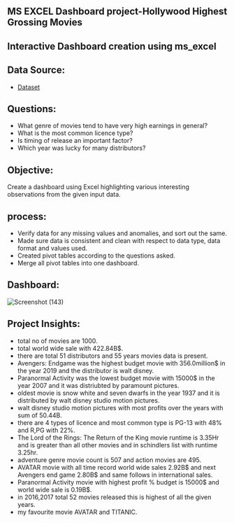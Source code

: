 ## MS EXCEL Dashboard project-Hollywood Highest Grossing Movies

## Interactive Dashboard creation using ms_excel

## Data Source:
- <a href="https://lnkd.in/gZ5Gxp-5">Dataset</a>

## Questions:
- What genre of movies tend to have very high earnings in general?
- What is the most common licence type?
- Is timing of release an important factor?
- Which year was lucky for many distributors?

## Objective: 
Create a dashboard using Excel highlighting various interesting observations from the given input data.

## process:
- Verify data for any missing values and anomalies, and sort out the same.
- Made sure data is consistent and clean with respect to data type, data format and values used.
- Created pivot tables according to the questions asked.
- Merge all pivot tables into one dashboard.
## Dashboard:
![Screenshot (143)](https://github.com/user-attachments/assets/3bbfa56a-e177-4ef4-9120-3f4ca7a0ae0f)

 ## Project Insights: 
- total no of movies are 1000.
- total world wide sale with 422.84B$.
- there are total 51 distributors and 55 years movies data is present.
- Avengers: Endgame was the highest budget movie with 356.0million$ in the year 2019 and the distributor is walt disney.
- Paranormal Activity was the lowest budget movie with 15000$ in the year 2007 and it was distriubted by paramount pictures.
- oldest movie is snow white and seven dwarfs in the year 1937 and it is distributed by walt disney studio motion pictures.
- walt disney studio motion pictures with most profits over the years with sum of 50.44B.
- there are 4 types of licence and most common type is PG-13 with 48% and R,PG with 22%.
- The Lord of the Rings: The Return of the King movie runtime is 3.35Hr and is greater than all other movies and in schindlers list with runtime 3.25hr.
- adventure genre movie count is 507 and action movies are 495.
- AVATAR movie with all time record world wide sales 2.92B$ and next Avengers end game 2.80B$ and same follows in international sales.
- Paranormal Activity movie with highest profit % budget is 15000$ and world wide sale is 0.19B$.
- in 2016,2017 total 52 movies released this is highest of all the given years.
- my favourite movie AVATAR and TITANIC.
